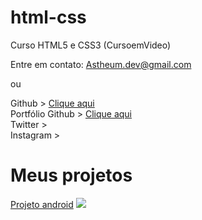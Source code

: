 # html-css
 Curso HTML5 e CSS3 (CursoemVideo)

Entre em contato:
Astheum.dev@gmail.com

ou

Github > <a href="https://github.com/Astheum" target="_blank"> Clique aqui </a>
<br>
Portfólio Github > <a href="https://astheum.github.io/html-css/" target="_blank"> Clique aqui </a>
<br>
Twitter >
<br>
Instagram >


<h1> Meus projetos </h1>

<a href="https://astheum.github.io/projeto-android/">Projeto android</a>
<img src="https://qr-codes-svg.s3.amazonaws.com/Ydtv9k.svg?1669559042317" width:80px height:80px>